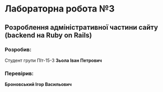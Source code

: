 # Лабораторна робота №3

## Розроблення адміністративної частини сайту (backend на Ruby on Rails)

### Розробив:

Студент групи ПІт-15-3 **Зьола Іван Петрович**


### Перевірив:

**Броновський Ігор Васильович**

